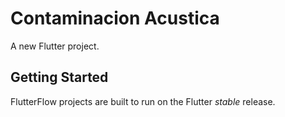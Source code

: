 # Contaminacion Acustica

A new Flutter project.

## Getting Started

FlutterFlow projects are built to run on the Flutter _stable_ release.
